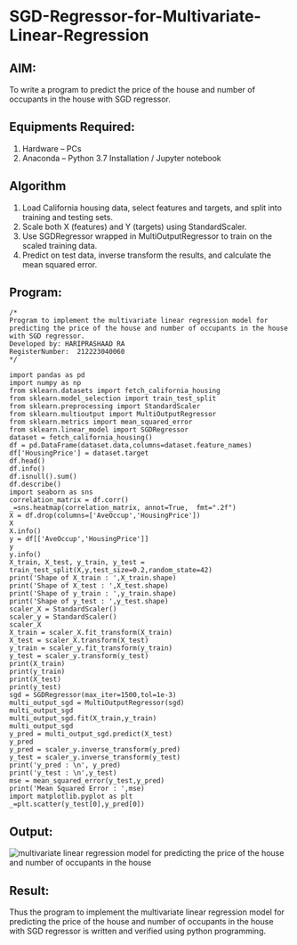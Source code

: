 # SGD-Regressor-for-Multivariate-Linear-Regression

## AIM:
To write a program to predict the price of the house and number of occupants in the house with SGD regressor.

## Equipments Required:
1. Hardware – PCs
2. Anaconda – Python 3.7 Installation / Jupyter notebook

## Algorithm
1. Load California housing data, select features and targets, and split into training and testing sets.
2. Scale both X (features) and Y (targets) using StandardScaler.
3. Use SGDRegressor wrapped in MultiOutputRegressor to train on the scaled training data.
4. Predict on test data, inverse transform the results, and calculate the mean squared error.
## Program:
```
/*
Program to implement the multivariate linear regression model for predicting the price of the house and number of occupants in the house with SGD regressor.
Developed by: HARIPRASHAAD RA
RegisterNumber:  212223040060
*/
```
```
import pandas as pd
import numpy as np 
from sklearn.datasets import fetch_california_housing
from sklearn.model_selection import train_test_split
from sklearn.preprocessing import StandardScaler
from sklearn.multioutput import MultiOutputRegressor
from sklearn.metrics import mean_squared_error
from sklearn.linear_model import SGDRegressor
dataset = fetch_california_housing()
df = pd.DataFrame(dataset.data,columns=dataset.feature_names)
df['HousingPrice'] = dataset.target
df.head()
df.info()
df.isnull().sum()
df.describe()
import seaborn as sns
correlation_matrix = df.corr()
_=sns.heatmap(correlation_matrix, annot=True,  fmt=".2f")
X = df.drop(columns=['AveOccup','HousingPrice'])
X
X.info()
y = df[['AveOccup','HousingPrice']]
y
y.info()
X_train, X_test, y_train, y_test = train_test_split(X,y,test_size=0.2,random_state=42)
print('Shape of X_train : ',X_train.shape)
print('Shape of X_test : ',X_test.shape)
print('Shape of y_train : ',y_train.shape)
print('Shape of y_test : ',y_test.shape)
scaler_X = StandardScaler()
scaler_y = StandardScaler()
scaler_X
X_train = scaler_X.fit_transform(X_train)
X_test = scaler_X.transform(X_test)
y_train = scaler_y.fit_transform(y_train)
y_test = scaler_y.transform(y_test)
print(X_train)
print(y_train)
print(X_test)
print(y_test)
sgd = SGDRegressor(max_iter=1500,tol=1e-3)
multi_output_sgd = MultiOutputRegressor(sgd)
multi_output_sgd
multi_output_sgd.fit(X_train,y_train)
multi_output_sgd
y_pred = multi_output_sgd.predict(X_test)
y_pred
y_pred = scaler_y.inverse_transform(y_pred)
y_test = scaler_y.inverse_transform(y_test)
print('y_pred : \n', y_pred)
print('y_test : \n',y_test)
mse = mean_squared_error(y_test,y_pred)
print('Mean Squared Error : ',mse)
import matplotlib.pyplot as plt
_=plt.scatter(y_test[0],y_pred[0])

```

## Output:
![multivariate linear regression model for predicting the price of the house and number of occupants in the house](sam.png)


## Result:
Thus the program to implement the multivariate linear regression model for predicting the price of the house and number of occupants in the house with SGD regressor is written and verified using python programming.
